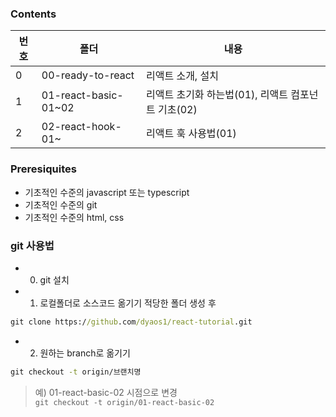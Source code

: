 ### Contents

| 번호 | 폴더 | 내용 |
|---|---|---|
| 0 | 00-ready-to-react | 리액트 소개, 설치 |
| 1 | 01-react-basic-01~02 | 리액트 초기화 하는법(01), 리액트 컴포넌트 기초(02) |
| 2 | 02-react-hook-01~ | 리액트 훅 사용법(01) |

### Preresiquites
- 기초적인 수준의 javascript 또는 typescript
- 기초적인 수준의 git
- 기초적인 수준의 html, css

### git 사용법

- 0. git 설치

- 1. 로컬폴더로 소스코드 옮기기
적당한 폴더 생성 후
 ```cmd
 git clone https://github.com/dyaos1/react-tutorial.git
 ```

- 2. 원하는 branch로 옮기기
```cmd
git checkout -t origin/브랜치명
```

> 예) 01-react-basic-02 시점으로 변경   
> ```git checkout -t origin/01-react-basic-02```
